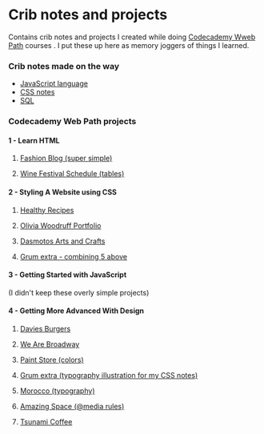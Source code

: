 Crib notes and projects
============================================================

Contains crib notes and projects I created while doing [Codecademy Wweb Path](https://www.codecademy.com/learn/paths/web-development) courses . I put these up here as memory joggers of things I learned.

### Crib notes made on the way
- [JavaScript language](docs/JavaScript_crib_notes.md)
- [CSS notes](docs/css_notes/css_grum_notes.md)
- [SQL](docs/sql.md)

### Codecademy Web Path projects
#### 1 - Learn HTML

1. [Fashion Blog (super simple)](https://grumbit.github.io/webPathProjects/1_Learn_HTML/1_Fashion_Blog/index.html)

2. [Wine Festival Schedule (tables)](https://grumbit.github.io/webPathProjects/1_Learn_HTML/2_Wine_Festival_Schedule_(tables)/index.html)

#### 2 - Styling A Website using CSS

1. [Healthy Recipes](https://grumbit.github.io/webPathProjects/2_Styling_A_Website_Using_CSS/1_Healthy_Recipes_(lists)/index.html)

1. [Olivia Woodruff Portfolio](https://grumbit.github.io/webPathProjects/2_Styling_A_Website_Using_CSS/2_Olivia_Woodruff_Portfolio/index.html)

1. [Dasmotos Arts and Crafts](https://grumbit.github.io/webPathProjects/2_Styling_A_Website_Using_CSS/3_Dasmotos_Arts_and_Crafts/index.html)

1. [Grum extra - combining 5 above](https://grumbit.github.io/webPathProjects/2_Styling_A_Website_Using_CSS/Grum_combined/index.html)

#### 3 - Getting Started with JavaScript
 (I didn't keep these overly simple projects)

#### 4 - Getting More Advanced With Design

1. [Davies Burgers](https://grumbit.github.io/webPathProjects/4_Getting_More_Advanced_With_Design/1_Davies_Burgers_(box_model_basics)/index.html)

1. [We Are Broadway](https://grumbit.github.io/webPathProjects/4_Getting_More_Advanced_With_Design/2_We_Are_Broadway_(display_and_position)/index.html)

2. [Paint Store (colors)](https://grumbit.github.io/webPathProjects/4_Getting_More_Advanced_With_Design/3_Paint_Store_(colors)/index.html)

1. [Grum extra (typography illustration for my CSS notes)](https://grumbit.github.io/webPathProjects/4_Getting_More_Advanced_With_Design/Grum_extra-Typography/index.html)

1. [Morocco (typography)](https://grumbit.github.io/webPathProjects/4_Getting_More_Advanced_With_Design/4_Morocco(typography)/index.html)

1. [Amazing Space (@media rules)](https://grumbit.github.io/webPathProjects/4_Getting_More_Advanced_With_Design/5_Lesson_2_Amazing_Space_(media_rules)/index.html)

1. [Tsunami Coffee](https://grumbit.github.io/webPathProjects/4_Getting_More_Advanced_With_Design/6_Tsunami_Coffee/index.html)

<!-- 

##### Blank entry for next projects;
1. [](https://grumbit.github.io/webPathProjects//index.html)
 -->
